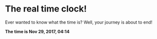 # The real time clock!

Ever wanted to know what the time is? Well, your journey is about to end!

**The time is Nov 29, 2017, 04:14**